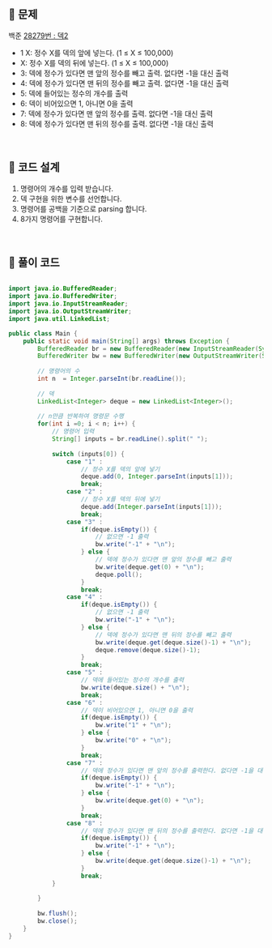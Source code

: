 ## 📌 문제
백준 [28279번 : 덱2](https://www.acmicpc.net/problem/28279)

- 1 X: 정수 X를 덱의 앞에 넣는다. (1 ≤ X ≤ 100,000)
- X: 정수 X를 덱의 뒤에 넣는다. (1 ≤ X ≤ 100,000)
- 3: 덱에 정수가 있다면 맨 앞의 정수를 빼고 출력. 없다면 -1을 대신 출력
- 4: 덱에 정수가 있다면 맨 뒤의 정수를 빼고 출력. 없다면 -1을 대신 출력
- 5: 덱에 들어있는 정수의 개수를 출력
- 6: 덱이 비어있으면 1, 아니면 0을 출력
- 7: 덱에 정수가 있다면 맨 앞의 정수를 출력. 없다면 -1을 대신 출력
- 8: 덱에 정수가 있다면 맨 뒤의 정수를 출력. 없다면 -1을 대신 출력

<br>

## 📌 코드 설계
1. 명령어의 개수를 입력 받습니다.
2. 덱 구현을 위한 변수를 선언합니다.
3. 명령어를 공백을 기준으로 parsing 합니다.
4. 8가지 명령어를 구현합니다.

<br>

## 📌 풀이 코드

```java

import java.io.BufferedReader;
import java.io.BufferedWriter;
import java.io.InputStreamReader;
import java.io.OutputStreamWriter;
import java.util.LinkedList;

public class Main {
	public static void main(String[] args) throws Exception {
		BufferedReader br = new BufferedReader(new InputStreamReader(System.in));
		BufferedWriter bw = new BufferedWriter(new OutputStreamWriter(System.out));
		
		// 명령어의 수
		int n  = Integer.parseInt(br.readLine());
		
		// 덱
		LinkedList<Integer> deque = new LinkedList<Integer>();
		
		// n만큼 반복하여 명령문 수행
		for(int i =0; i < n; i++) {
			// 명령어 입력
			String[] inputs = br.readLine().split(" ");
			
			switch (inputs[0]) {
				case "1" :
					// 정수 X를 덱의 앞에 넣기
					deque.add(0, Integer.parseInt(inputs[1]));
					break;
				case "2" :
					// 정수 X를 덱의 뒤에 넣기
					deque.add(Integer.parseInt(inputs[1]));
					break;
				case "3" :
					if(deque.isEmpty()) {
						// 없으면 -1 출력
						bw.write("-1" + "\n");
					} else {
						// 덱에 정수가 있다면 맨 앞의 정수를 빼고 출력
						bw.write(deque.get(0) + "\n");
						deque.poll();
					}
					break;
				case "4" :
					if(deque.isEmpty()) {
						// 없으면 -1 출력
						bw.write("-1" + "\n");
					} else {
						// 덱에 정수가 있다면 맨 뒤의 정수를 빼고 출력
						bw.write(deque.get(deque.size()-1) + "\n");
						deque.remove(deque.size()-1);
					}
					break;
				case "5" :
					// 덱에 들어있는 정수의 개수를 출력
					bw.write(deque.size() + "\n");
					break;
				case "6" :
					// 덱이 비어있으면 1, 아니면 0을 출력
					if(deque.isEmpty()) {
						bw.write("1" + "\n");
					} else {
						bw.write("0" + "\n");
					}
					break;
				case "7" :
					// 덱에 정수가 있다면 맨 앞의 정수를 출력한다. 없다면 -1을 대신 출력
					if(deque.isEmpty()) {
						bw.write("-1" + "\n");
					} else {
						bw.write(deque.get(0) + "\n");
					}
					break;
				case "8" :
					// 덱에 정수가 있다면 맨 뒤의 정수를 출력한다. 없다면 -1을 대신 출력
					if(deque.isEmpty()) {
						bw.write("-1" + "\n");
					} else {
						bw.write(deque.get(deque.size()-1) + "\n");
					}
					break;
			}
			
		}
		
		bw.flush();
		bw.close();
	}
}
